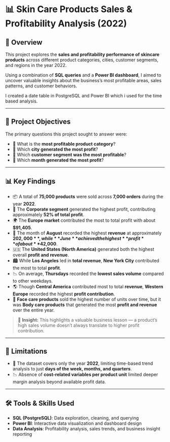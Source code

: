 # 📊 Skin Care Products Sales & Profitability Analysis (2022)

## 📑 Overview  
This project explores the **sales and profitability performance of skincare products** across different product categories, cities, customer segments, and regions in the year 2022.

Using a combination of **SQL queries** and a **Power BI dashboard**, I aimed to uncover valuable insights about the business’s most profitable areas, sales patterns, and customer behaviors.

I created a date table in PostgreSQL and Power BI which i used for the time based analysis.

---

## 🎯 Project Objectives  

The primary questions this project sought to answer were:

- 📌 What is the **most profitable product category**?  
- 📌 Which **city generated the most profit**?  
- 📌 Which **customer segment was the most profitable**?  
- 📌 Which **month generated the most profit**?  

---

## 📊 Key Findings  

- 📦 A total of **75,000 products** were sold across **7,000 orders** during the year **2022**.  
- 🏢 The **Corporate segment** generated the highest profit, contributing approximately **52% of total profit**.  
- 🌍 The **Europe market** contributed the most to total profit with about **$91,405**.  
- 📅 The month of **August** recorded the highest **revenue** at approximately **$202,000**, while **June** achieved the highest **profit** of about **$42,000**.  
- 🇺🇸 The **United States (North America)** generated both the highest overall **profit and revenue**.  
- 🏙️ While **Los Angeles** led in **total revenue**, **New York City** contributed the most to total **profit**.  
- 📉 On average, **Thursdays** recorded the **lowest sales volume** compared to other weekdays.  
- 🌎 Though **Central America** contributed most to total **revenue**, **Western Europe** recorded the highest **profit contribution**.  
- 🧴 **Face care products** sold the highest number of units over time, but it was **Body care products** that generated the most **profit and revenue** over the entire year.  

> 📌 **Insight:** This highlights a valuable business lesson — a product’s high sales volume doesn’t always translate to higher profit contribution.

---

## 🚧 Limitations  

- 📅 The dataset covers only the year **2022**, limiting time-based trend analysis to just **days of the week, months, and quarters**.
- 📉 Absence of **cost-related variables per product unit** limited deeper margin analysis beyond available profit data.

---

## 🛠️ Tools & Skills Used  

- **SQL (PostgreSQL)**: Data exploration, cleaning, and querying  
- **Power BI**: Interactive data visualization and dashboard design  
- **Data Analysis**: Profitability analysis, sales trends, and business insight reporting  
